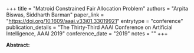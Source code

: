 +++
title = "Matroid Constrained Fair Allocation Problem"
authors = "Arpita Biswas, Siddharth Barman"
paper_link = "https://doi.org/10.1609/aaai.v33i01.33019921"
entrytype = "conference"
publication_details = "The Thirty-Third AAAI Conference on Artificial Intelligence,  AAAI 2019"
conference_date = "2019"
notes = ""
+++

<b>Abstract:</b>
